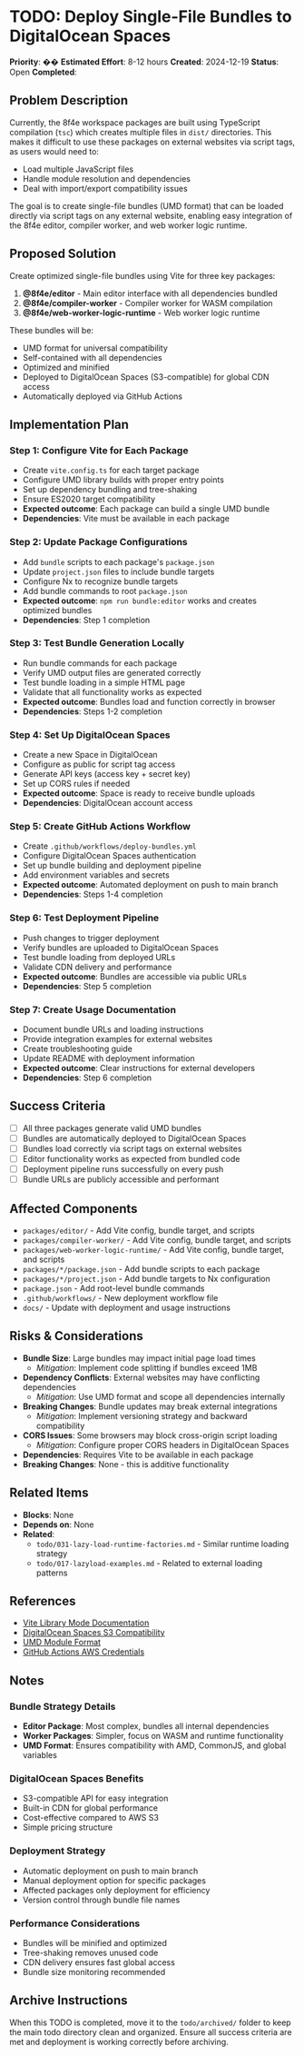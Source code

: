 # TODO: Deploy Single-File Bundles to DigitalOcean Spaces

**Priority**: ��
**Estimated Effort**: 8-12 hours
**Created**: 2024-12-19
**Status**: Open
**Completed**: 

## Problem Description

Currently, the 8f4e workspace packages are built using TypeScript compilation (`tsc`) which creates multiple files in `dist/` directories. This makes it difficult to use these packages on external websites via script tags, as users would need to:
- Load multiple JavaScript files
- Handle module resolution and dependencies
- Deal with import/export compatibility issues

The goal is to create single-file bundles (UMD format) that can be loaded directly via script tags on any external website, enabling easy integration of the 8f4e editor, compiler worker, and web worker logic runtime.

## Proposed Solution

Create optimized single-file bundles using Vite for three key packages:
1. **@8f4e/editor** - Main editor interface with all dependencies bundled
2. **@8f4e/compiler-worker** - Compiler worker for WASM compilation
3. **@8f4e/web-worker-logic-runtime** - Web worker logic runtime

These bundles will be:
- UMD format for universal compatibility
- Self-contained with all dependencies
- Optimized and minified
- Deployed to DigitalOcean Spaces (S3-compatible) for global CDN access
- Automatically deployed via GitHub Actions

## Implementation Plan

### Step 1: Configure Vite for Each Package
- Create `vite.config.ts` for each target package
- Configure UMD library builds with proper entry points
- Set up dependency bundling and tree-shaking
- Ensure ES2020 target compatibility
- **Expected outcome**: Each package can build a single UMD bundle
- **Dependencies**: Vite must be available in each package

### Step 2: Update Package Configurations
- Add `bundle` scripts to each package's `package.json`
- Update `project.json` files to include bundle targets
- Configure Nx to recognize bundle targets
- Add bundle commands to root `package.json`
- **Expected outcome**: `npm run bundle:editor` works and creates optimized bundles
- **Dependencies**: Step 1 completion

### Step 3: Test Bundle Generation Locally
- Run bundle commands for each package
- Verify UMD output files are generated correctly
- Test bundle loading in a simple HTML page
- Validate that all functionality works as expected
- **Expected outcome**: Bundles load and function correctly in browser
- **Dependencies**: Steps 1-2 completion

### Step 4: Set Up DigitalOcean Spaces
- Create a new Space in DigitalOcean
- Configure as public for script tag access
- Generate API keys (access key + secret key)
- Set up CORS rules if needed
- **Expected outcome**: Space is ready to receive bundle uploads
- **Dependencies**: DigitalOcean account access

### Step 5: Create GitHub Actions Workflow
- Create `.github/workflows/deploy-bundles.yml`
- Configure DigitalOcean Spaces authentication
- Set up bundle building and deployment pipeline
- Add environment variables and secrets
- **Expected outcome**: Automated deployment on push to main branch
- **Dependencies**: Steps 1-4 completion

### Step 6: Test Deployment Pipeline
- Push changes to trigger deployment
- Verify bundles are uploaded to DigitalOcean Spaces
- Test bundle loading from deployed URLs
- Validate CDN delivery and performance
- **Expected outcome**: Bundles are accessible via public URLs
- **Dependencies**: Step 5 completion

### Step 7: Create Usage Documentation
- Document bundle URLs and loading instructions
- Provide integration examples for external websites
- Create troubleshooting guide
- Update README with deployment information
- **Expected outcome**: Clear instructions for external developers
- **Dependencies**: Step 6 completion

## Success Criteria

- [ ] All three packages generate valid UMD bundles
- [ ] Bundles are automatically deployed to DigitalOcean Spaces
- [ ] Bundles load correctly via script tags on external websites
- [ ] Editor functionality works as expected from bundled code
- [ ] Deployment pipeline runs successfully on every push
- [ ] Bundle URLs are publicly accessible and performant

## Affected Components

- `packages/editor/` - Add Vite config, bundle target, and scripts
- `packages/compiler-worker/` - Add Vite config, bundle target, and scripts  
- `packages/web-worker-logic-runtime/` - Add Vite config, bundle target, and scripts
- `packages/*/package.json` - Add bundle scripts to each package
- `packages/*/project.json` - Add bundle targets to Nx configuration
- `package.json` - Add root-level bundle commands
- `.github/workflows/` - New deployment workflow file
- `docs/` - Update with deployment and usage instructions

## Risks & Considerations

- **Bundle Size**: Large bundles may impact initial page load times
  - *Mitigation*: Implement code splitting if bundles exceed 1MB
- **Dependency Conflicts**: External websites may have conflicting dependencies
  - *Mitigation*: Use UMD format and scope all dependencies internally
- **Breaking Changes**: Bundle updates may break external integrations
  - *Mitigation*: Implement versioning strategy and backward compatibility
- **CORS Issues**: Some browsers may block cross-origin script loading
  - *Mitigation*: Configure proper CORS headers in DigitalOcean Spaces
- **Dependencies**: Requires Vite to be available in each package
- **Breaking Changes**: None - this is additive functionality

## Related Items

- **Blocks**: None
- **Depends on**: None
- **Related**: 
  - `todo/031-lazy-load-runtime-factories.md` - Similar runtime loading strategy
  - `todo/017-lazyload-examples.md` - Related to external loading patterns

## References

- [Vite Library Mode Documentation](https://vitejs.dev/guide/build.html#library-mode)
- [DigitalOcean Spaces S3 Compatibility](https://docs.digitalocean.com/products/spaces/references/s3-compatibility/)
- [UMD Module Format](https://github.com/umdjs/umd)
- [GitHub Actions AWS Credentials](https://github.com/aws-actions/configure-aws-credentials)

## Notes

### Bundle Strategy Details
- **Editor Package**: Most complex, bundles all internal dependencies
- **Worker Packages**: Simpler, focus on WASM and runtime functionality
- **UMD Format**: Ensures compatibility with AMD, CommonJS, and global variables

### DigitalOcean Spaces Benefits
- S3-compatible API for easy integration
- Built-in CDN for global performance
- Cost-effective compared to AWS S3
- Simple pricing structure

### Deployment Strategy
- Automatic deployment on push to main branch
- Manual deployment option for specific packages
- Affected packages only deployment for efficiency
- Version control through bundle file names

### Performance Considerations
- Bundles will be minified and optimized
- Tree-shaking removes unused code
- CDN delivery ensures fast global access
- Bundle size monitoring recommended

## Archive Instructions

When this TODO is completed, move it to the `todo/archived/` folder to keep the main todo directory clean and organized. Ensure all success criteria are met and deployment is working correctly before archiving. 